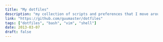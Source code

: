 ```yaml
---
title: "My dotfiles"
description: "my collection of scripts and preferences that I move around machines"
link: "https://github.com/guumaster/dotfiles"
tags: ["dotfiles", "bash", "vim", "shell"]
date: 2013-03-07 
draft: false
---
```

